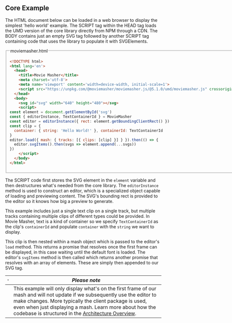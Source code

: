 ## Core Example

The HTML document below can be loaded in a web browser to display the simplest 'hello world' example. The SCRIPT tag within the HEAD tag loads the UMD version of the core library directly from NPM through a CDN. The BODY contains just an empty SVG tag followed by another SCRIPT tag containing code that uses the library to populate it with SVGElements. 

<fieldset>
<legend>moviemasher.html</legend>
<!-- MAGIC:START (TRIMCODE:src=../../../../packages/moviemasher.js/dev/example/index.html) -->

```html
<!DOCTYPE html>
<html lang='en'>
  <head>
    <title>Movie Masher</title>
    <meta charset='utf-8'>
    <meta name='viewport' content='width=device-width, initial-scale=1'>
    <script src="https://unpkg.com/@moviemasher/moviemasher.js/@5.1.0/umd/moviemasher.js" crossorigin></script>
  </head>
  <body>
    <svg id="svg" width="640" height="480"></svg>
    <script>
const element = document.getElementById('svg')
const { editorInstance, TextContainerId } = MovieMasher
const editor = editorInstance({ rect: element.getBoundingClientRect() })
const clip = { 
  container: { string: 'Hello World!' }, containerId: TextContainerId
}
editor.load({ mash: { tracks: [{ clips: [clip] }] } }).then(() => {
  editor.svgItems().then(svgs => element.append(...svgs))
})
    </script>
  </body>
</html>
```
<!-- MAGIC:END -->
</fieldset>

The SCRIPT code first stores the SVG element in the `element` variable and then destructures what's needed from the core library. The `editorInstance` method is used to construct an editor, which is a specialized object capable of loading and previewing content. The SVG's bounding rect is provided to the editor so it knows how big a preview to generate. 

This example includes just a single text clip on a single track, but multiple tracks containing multiple clips of different types could be provided. In Movie Masher, text is a kind of container so we specify `TextContainerId` as the clip's `containerId` and populate `container` with the `string` we want to display. 

This clip is then nested within a mash object which is passed to the editor's `load` method. This returns a promise that resolves once the first frame can be displayed, in this case waiting until the default font is loaded. The editor's `svgItems` method is then called which returns another promise that resolves with an array of elements. These are simply then appended to our SVG tag. 

| <svg width="1rem" height="1rem" viewBox="0 0 512 512"><path d="M504 256c0 136.997-111.043 248-248 248S8 392.997 8 256C8 119.083 119.043 8 256 8s248 111.083 248 248zm-248 50c-25.405 0-46 20.595-46 46s20.595 46 46 46 46-20.595 46-46-20.595-46-46-46zm-43.673-165.346l7.418 136c.347 6.364 5.609 11.346 11.982 11.346h48.546c6.373 0 11.635-4.982 11.982-11.346l7.418-136c.375-6.874-5.098-12.654-11.982-12.654h-63.383c-6.884 0-12.356 5.78-11.981 12.654z" stroke="none" fill="currentColor" /></svg> | _Please note_ |
| -- | -- |
|  | This example will only display what's on the first frame of our mash and will not update if we subsequently use the editor to make changes. More typically the client package is used, even when just displaying a mash. Learn more about how the codebase is structured in the [Architecture Overview](https://moviemasher.com/docs/Architecture.html). |

